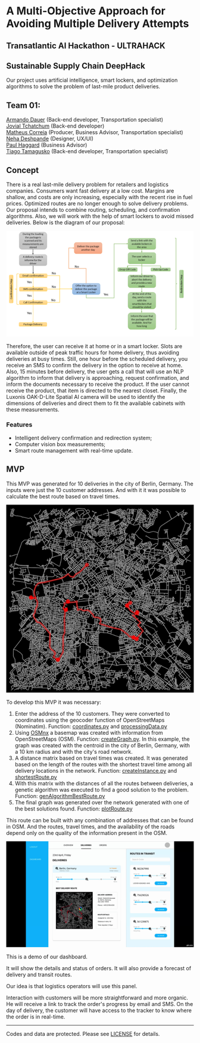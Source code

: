 # A Multi-Objective Approach for Avoiding Multiple Delivery Attempts

## Transatlantic AI Hackathon - ULTRAHACK

## Sustainable Supply Chain DeepHack

Our project uses artificial intelligence, smart lockers, and optimization algorithms to solve the problem of last-mile product deliveries.

## Team 01:

[Armando Dauer](https://github.com/ArmandoDauer) (Back-end developer, Transportation specialist) \
[Jovial Tchatchum](https://github.com/aj52izov) (Back-end developer) \
[Matheus Correia](https://github.com/matheusgomesms) (Producer, Business Advisor, Transportation specialist) \
[Neha Deshpande](https://github.com/Neha-2) (Designer, UX/UI) \
[Paul Haggard](https://github.com/) (Business Advisor) \
[Tiago Tamagusko](https://github.com/tamagusko) (Back-end developer, Transportation specialist)

## Concept

There is a real last-mile delivery problem for retailers and logistics companies. Consumers want fast delivery at a low cost. Margins are shallow, and costs are only increasing, especially with the recent rise in fuel prices.
Optimized routes are no longer enough to solve delivery problems. Our proposal intends to combine routing, scheduling, and confirmation algorithms. Also, we will work with the help of smart lockers to avoid missed deliveries. Below is the diagram of our proposal:

![Concept](img/concept.png)

Therefore, the user can receive it at home or in a smart locker. Slots are available outside of peak traffic hours for home delivery, thus avoiding deliveries at busy times. Still, one hour before the scheduled delivery, you receive an SMS to confirm the delivery in the option to receive at home. Also, 15 minutes before delivery, the user gets a call that will use an NLP algorithm to inform that delivery is approaching, request confirmation, and inform the documents necessary to receive the product. If the user cannot receive the product, that item is directed to the nearest closet.
Finally, the Luxonis OAK-D-Lite Spatial AI camera will be used to identify the dimensions of deliveries and direct them to fit the available cabinets with these measurements.

### Features

- Intelligent delivery confirmation and redirection system;
- Computer vision box measurements;
- Smart route management with real-time update.


## MVP

This MVP was generated for 10 deliveries in the city of Berlin, Germany. The inputs were just the 10 customer addresses. And with it it was possible to calculate the best route based on travel times.

![Concept](img/BerlinRoute.png)

To develop this MVP it was necessary:

1. Enter the address of the 10 customers. They were converted to coordinates using the geocoder function of OpenStreetMaps (Nominatim). Function: [coordinates.py](https://github.com/tamagusko/ai-transatlantic-hackathon/blob/main/src/coordinates.py) and [processingData.py](https://github.com/tamagusko/ai-transatlantic-hackathon/blob/main/src/processingData.py)
2. Using [OSMnx](https://osmnx.readthedocs.io/en/stable/) a basemap was created with information from OpenStreetMaps (OSM). Function: [createGraph.py](https://github.com/tamagusko/ai-transatlantic-hackathon/blob/main/src/createGraph.py). In this example, the graph was created with the centroid in the city of Berlin, Germany, with a 10 km radius and with the city's road network.
3. A distance matrix based on travel times was created. It was generated based on the length of the routes with the shortest travel time among all delivery locations in the network. Function: [createInstance.py](https://github.com/tamagusko/ai-transatlantic-hackathon/blob/main/src/createInstance.py) and [shortestRoute.py](https://github.com/tamagusko/ai-transatlantic-hackathon/blob/main/src/shortestRoute.py)
4. With this matrix with the distances of all the routes between deliveries, a genetic algorithm was executed to find a good solution to the problem. Function: [genAlgorithmBestRoute.py](https://github.com/tamagusko/ai-transatlantic-hackathon/blob/main/src/genAlgorithmBestRoute.py)
5. The final graph was generated over the network generated with one of the best solutions found. Function: [plotRoute.py](https://github.com/tamagusko/ai-transatlantic-hackathon/blob/main/src/plotRoute.py)

This route can be built with any combination of addresses that can be found in OSM. And the routes, travel times, and the availability of the roads depend only on the quality of the information present in the OSM.

![Dashboard](img/demo.gif)

This is a demo of our dashboard.

It will show the details and status of orders. It will also provide a forecast of delivery and transit routes.

Our idea is that logistics operators will use this panel.

Interaction with customers will be more straightforward and more organic. He will receive a link to track the order's progress by email and SMS. On the day of delivery, the customer will have access to the tracker to know where the order is in real-time.

---

Codes and data are protected. Please see [LICENSE](LICENSE) for details.



